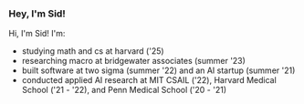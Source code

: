 ### Hey, I'm Sid!

<!--
**siddharthbharthulwar/siddharthbharthulwar** is a ✨ _special_ ✨ repository because its `README.md` (this file) appears on your GitHub profile.

Here are some ideas to get you started:

- 🔭 I’m currently working on ...
- 🌱 I’m currently learning ...
- 👯 I’m looking to collaborate on ...
- 🤔 I’m looking for help with ...
- 💬 Ask me about ...
- 📫 How to reach me: ...
- 😄 Pronouns: ...
- ⚡ Fun fact: ...
-->

Hi, I'm Sid! I'm:
- studying math and cs at harvard ('25)
- researching macro at bridgewater associates (summer '23)
- built software at two sigma (summer '22) and an AI startup (summer '21)
- conducted applied AI research at MIT CSAIL ('22), Harvard Medical School ('21 - '22), and Penn Medical School ('20 - '21)
